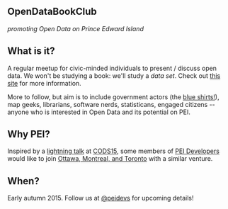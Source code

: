 ## OpenDataBookClub
*promoting Open Data on Prince Edward Island*

## What is it?

A regular meetup for civic-minded individuals to present / discuss open data. We won't be studying a book: we'll study a *data set*. Check out [this site](http://opendatabook.club/) for more information.

More to follow, but aim is to include government actors (the [blue shirts!](http://ruk.ca/content/man-blue-shirt)), map geeks, librarians, software nerds, statisticans, engaged citizens -- anyone who is interested in Open Data and its potential on PEI. 

## Why PEI?

Inspired by a [lightning talk](http://kittmcg.github.io/ODO-CODS15/#/5) at [CODS15](http://opendatasummit.ca/en/), some members of [PEI Developers](http://peidevs.github.io) would like to join [Ottawa, Montreal, and Toronto](http://opendatabook.club/#list-of-active-open-data-book-clubs) with a similar venture.

## When?

Early autumn 2015. Follow us at [@peidevs](http://twitter.com/peidevs) for upcoming details!
